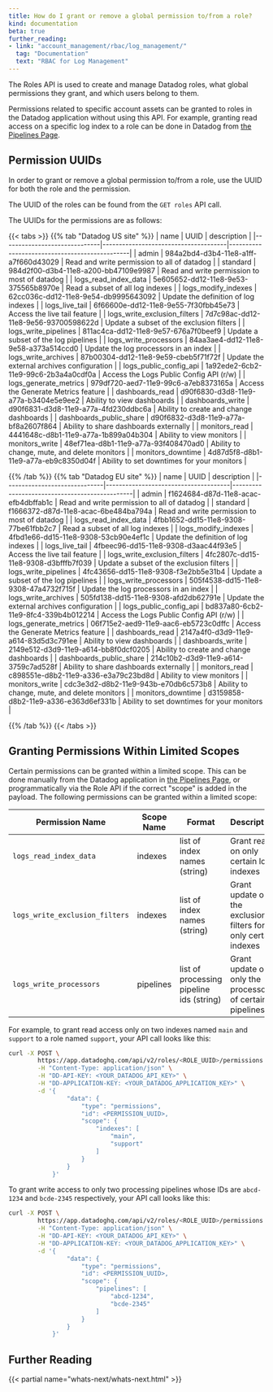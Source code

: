 ```yaml
---
title: How do I grant or remove a global permission to/from a role?
kind: documentation
beta: true
further_reading:
- link: "account_management/rbac/log_management/"
  tag: "Documentation"
  text: "RBAC for Log Management"
---
```


The Roles API is used to create and manage Datadog roles, what global permissions they grant, and which users belong to them.

Permissions related to specific account assets can be granted to roles in the Datadog application without using this API. For example, granting read access on a specific log index to a role can be done in Datadog from [the Pipelines Page][1].

## Permission UUIDs

In order to grant or remove a global permission to/from a role, use the UUID for both the role and the permission.

The UUID of the roles can be found from the `GET roles` API call.

The UUIDs for the permissions are as follows:

{{< tabs >}}
{{% tab "Datadog US site" %}}
| name                         | UUID                                 | description                                   |
|------------------------------|--------------------------------------|-----------------------------------------------|
| admin                        | 984a2bd4-d3b4-11e8-a1ff-a7f660d43029 | Read and write permission to all of datadog   |
| standard                     | 984d2f00-d3b4-11e8-a200-bb47109e9987 | Read and write permission to most of datadog  |
| logs_read_index_data         | 5e605652-dd12-11e8-9e53-375565b8970e | Read a subset of all log indexes              |
| logs_modify_indexes          | 62cc036c-dd12-11e8-9e54-db9995643092 | Update the definition of log indexes          |
| logs_live_tail               | 6f66600e-dd12-11e8-9e55-7f30fbb45e73 | Access the live tail feature                  |
| logs_write_exclusion_filters | 7d7c98ac-dd12-11e8-9e56-93700598622d | Update a subset of the exclusion filters      |
| logs_write_pipelines         | 811ac4ca-dd12-11e8-9e57-676a7f0beef9 | Update a subset of the log pipelines          |
| logs_write_processors        | 84aa3ae4-dd12-11e8-9e58-a373a514ccd0 | Update the log processors in an index         |
| logs_write_archives          | 87b00304-dd12-11e8-9e59-cbeb5f71f72f | Update the external archives configuration    |
| logs_public_config_api       | 1a92ede2-6cb2-11e9-99c6-2b3a4a0cdf0a | Access the Logs Public Config API (r/w)       |
| logs_generate_metrics        | 979df720-aed7-11e9-99c6-a7eb8373165a | Access the Generate Metrics feature           |
| dashboards_read              | d90f6830-d3d8-11e9-a77a-b3404e5e9ee2 | Ability to view dashboards                    |
| dashboards_write             | d90f6831-d3d8-11e9-a77a-4fd230ddbc6a | Ability to create and change dashboards       |
| dashboards_public_share      | d90f6832-d3d8-11e9-a77a-bf8a2607f864 | Ability to share dashboards externally        |
| monitors_read                | 4441648c-d8b1-11e9-a77a-1b899a04b304 | Ability to view monitors                      |
| monitors_write               | 48ef71ea-d8b1-11e9-a77a-93f408470ad0 | Ability to change, mute, and delete  monitors |
| monitors_downtime            | 4d87d5f8-d8b1-11e9-a77a-eb9c8350d04f | Ability to set downtimes for your monitors    |

{{% /tab %}}
{{% tab "Datadog EU site" %}}
| name                         | UUID                                 | description                                   |
|------------------------------|--------------------------------------|-----------------------------------------------|
| admin                        | f1624684-d87d-11e8-acac-efb4dbffab1c | Read and write permission to all of datadog   |
| standard                     | f1666372-d87d-11e8-acac-6be484ba794a | Read and write permission to most of datadog  |
| logs_read_index_data         | 4fbb1652-dd15-11e8-9308-77be61fbb2c7 | Read a subset of all log indexes              |
| logs_modify_indexes          | 4fbd1e66-dd15-11e8-9308-53cb90e4ef1c | Update the definition of log indexes          |
| logs_live_tail               | 4fbeec96-dd15-11e8-9308-d3aac44f93e5 | Access the live tail feature                  |
| logs_write_exclusion_filters | 4fc2807c-dd15-11e8-9308-d3bfffb7f039 | Update a subset of the exclusion filters      |
| logs_write_pipelines         | 4fc43656-dd15-11e8-9308-f3e2bb5e31b4 | Update a subset of the log pipelines          |
| logs_write_processors        | 505f4538-dd15-11e8-9308-47a4732f715f | Update the log processors in an index         |
| logs_write_archives          | 505fd138-dd15-11e8-9308-afd2db62791e | Update the external archives configuration    |
| logs_public_config_api       | bd837a80-6cb2-11e9-8fc4-339b4b012214 | Access the Logs Public Config API (r/w)       |
| logs_generate_metrics        | 06f715e2-aed9-11e9-aac6-eb5723c0dffc | Access the Generate Metrics feature           |
| dashboards_read              | 2147a4f0-d3d9-11e9-a614-83d5d3c791ee | Ability to view dashboards                    |
| dashboards_write             | 2149e512-d3d9-11e9-a614-bb8f0dcf0205 | Ability to create and change dashboards       |
| dashboards_public_share      | 214c10b2-d3d9-11e9-a614-3759c7ad528f | Ability to share dashboards externally        |
| monitors_read                | c898551e-d8b2-11e9-a336-e3a79c23bd8d | Ability to view monitors                      |
| monitors_write               | cdc3e3d2-d8b2-11e9-943b-e70db6c573b8 | Ability to change, mute, and delete  monitors |
| monitors_downtime            | d3159858-d8b2-11e9-a336-e363d6ef331b | Ability to set downtimes for your monitors    |

{{% /tab %}}
{{< /tabs >}}

## Granting Permissions Within Limited Scopes

Certain permissions can be granted within a limited scope. This can be done manually from the Datadog application in [the Pipelines Page][1], or programmatically via the Role API if the correct "scope" is added in the payload. The following permissions can be granted within a limited scope:

| Permission Name                | Scope Name | Format                                   | Description                                                    |
|--------------------------------|------------|------------------------------------------|----------------------------------------------------------------|
| `logs_read_index_data`         | indexes    | list of index names (string)             | Grant read on only certain log indexes                         |
| `logs_write_exclusion_filters` | indexes    | list of index names (string)             | Grant update on the exclusion filters for only certain indexes |
| `logs_write_processors`        | pipelines  | list of processing pipeline ids (string) | Grant update on only the processors of certain pipelines       |

For example, to grant read access only on two indexes named `main` and `support` to a role named `support`, your API call  looks like this:

```sh
curl -X POST \
        https://app.datadoghq.com/api/v2/roles/<ROLE_UUID>/permissions \
        -H "Content-Type: application/json" \
        -H "DD-API-KEY: <YOUR_DATADOG_API_KEY>" \
        -H "DD-APPLICATION-KEY: <YOUR_DATADOG_APPLICATION_KEY>" \
        -d '{
                "data": {
                    "type": "permissions",
                    "id": <PERMISSION_UUID>,
                    "scope": {
                        "indexes": [
                            "main",
                            "support"
                        ]
                    }
                }
            }'
```

To grant write access to only two processing pipelines whose IDs are `abcd-1234` and `bcde-2345` respectively, your API call  looks like this:

```sh
curl -X POST \
        https://app.datadoghq.com/api/v2/roles/<ROLE_UUID>/permissions \
        -H "Content-Type: application/json" \
        -H "DD-API-KEY: <YOUR_DATADOG_API_KEY>" \
        -H "DD-APPLICATION-KEY: <YOUR_DATADOG_APPLICATION_KEY>" \
        -d '{
                "data": {
                    "type": "permissions",
                    "id": <PERMISSION_UUID>,
                    "scope": {
                        "pipelines": [
                            "abcd-1234",
                            "bcde-2345"
                        ]
                    }
                }
            }'
```

## Further Reading

{{< partial name="whats-next/whats-next.html" >}}

[1]: https://app.datadoghq.com/logs/pipelines
